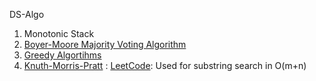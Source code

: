 DS-Algo

1. Monotonic Stack
2. [Boyer-Moore Majority Voting Algorithm](https://www.geeksforgeeks.org/boyer-moore-majority-voting-algorithm/)
3. [Greedy Algortihms](https://www.geeksforgeeks.org/greedy-algorithms/?ref=gcse)
4. [Knuth-Morris-Pratt](https://en.wikipedia.org/wiki/Knuth–Morris–Pratt_algorithm) : [LeetCode](https://leetcode.com/problems/implement-strstr/): Used for substring search in O(m+n)
